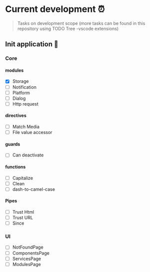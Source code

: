 # Current development ⏰

> Tasks on development scope (more tasks can be found in this repository using TODO Tree -vscode extensions)

## Init application 🎉

### Core

#### modules

- [x] Storage
- [ ] Notification
- [ ] Platform
- [ ] Dialog
- [ ] Http request

#### directives

- [ ] Match Media
- [ ] File value accessor

#### guards

- [ ] Can deactivate

#### functions

- [ ] Capitalize
- [ ] Clean
- [ ] dash-to-camel-case

#### Pipes

- [ ] Trust Html
- [ ] Trust URL
- [ ] Since

### UI

- [ ] NotFoundPage
- [ ] ComponentsPage
- [ ] ServicesPage
- [ ] ModulesPage

